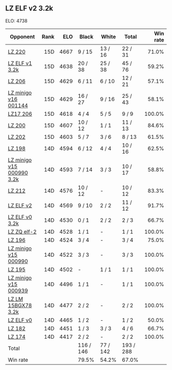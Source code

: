 ## LZ ELF v2 3.2k ##

ELO: 4738

Opponent | Rank | ELO | Black | White | Total | Win rate
---------|-----:|----:|-------|-------|-------|-------:
[LZ 220](LZ%20220.md) | 15D | 4667 | 9 / 15 | 13 / 16 | 22 / 31 | 71.0%
[LZ ELF v1 3.2k](LZ%20ELF%20v1%203.2k.md) | 15D | 4638 | 20 / 38 | 25 / 38 | 45 / 76 | 59.2%
[LZ 206](LZ%20206.md) | 15D | 4629 | 6 / 11 | 6 / 10 | 12 / 21 | 57.1%
[LZ minigo v16 001144](LZ%20minigo%20v16%20001144.md) | 15D | 4629 | 16 / 27 | 9 / 16 | 25 / 43 | 58.1%
[LZ17 206](LZ17%20206.md) | 15D | 4618 | 4 / 4 | 5 / 5 | 9 / 9 | 100.0%
[LZ 200](LZ%20200.md) | 15D | 4607 | 10 / 12 | 1 / 1 | 11 / 13 | 84.6%
[LZ 202](LZ%20202.md) | 15D | 4603 | 5 / 7 | 3 / 6 | 8 / 13 | 61.5%
[LZ 198](LZ%20198.md) | 14D | 4594 | 6 / 12 | 4 / 4 | 10 / 16 | 62.5%
[LZ minigo v15 000990 3.2k](LZ%20minigo%20v15%20000990%203.2k.md) | 14D | 4593 | 7 / 14 | 3 / 3 | 10 / 17 | 58.8%
[LZ 212](LZ%20212.md) | 14D | 4576 | 10 / 12 | - | 10 / 12 | 83.3%
[LZ ELF v2](LZ%20ELF%20v2.md) | 14D | 4569 | 9 / 10 | 2 / 2 | 11 / 12 | 91.7%
[LZ ELF v0 3.2k](LZ%20ELF%20v0%203.2k.md) | 14D | 4530 | 0 / 1 | 2 / 2 | 2 / 3 | 66.7%
[LZ ZQ elf-2](LZ%20ZQ%20elf-2.md) | 14D | 4528 | 1 / 1 | - | 1 / 1 | 100.0%
[LZ 196](LZ%20196.md) | 14D | 4524 | 3 / 4 | - | 3 / 4 | 75.0%
[LZ minigo v15 000990](LZ%20minigo%20v15%20000990.md) | 14D | 4522 | 3 / 3 | - | 3 / 3 | 100.0%
[LZ 195](LZ%20195.md) | 14D | 4502 | - | 1 / 1 | 1 / 1 | 100.0%
[LZ minigo v15 000939](LZ%20minigo%20v15%20000939.md) | 14D | 4496 | 1 / 1 | - | 1 / 1 | 100.0%
[LZ LM 15BGX78 3.2k](LZ%20LM%2015BGX78%203.2k.md) | 14D | 4477 | 2 / 2 | - | 2 / 2 | 100.0%
[LZ ELF v0](LZ%20ELF%20v0.md) | 14D | 4465 | 1 / 2 | - | 1 / 2 | 50.0%
[LZ 182](LZ%20182.md) | 14D | 4451 | 1 / 3 | 3 / 3 | 4 / 6 | 66.7%
[LZ 174](LZ%20174.md) | 14D | 4417 | 2 / 2 | - | 2 / 2 | 100.0%
Total | | | 116 / 146 | 77 / 142 | 193 / 288 | 
Win rate| | | 79.5% | 54.2% | 67.0% | 
